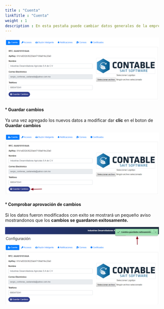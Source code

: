 ```yaml
---
title : "Cuenta"
linkTitle : "Cuenta"
weight : 1
description : En esta pestaña puede cambiar datos generales de la empresa y el logotipo para usar en reportes.
---
```


![IMG](configuracion.png) 

#### ° Guardar cambios
Ya una vez agregado los nuevos datos a modificar dar **clic** en el boton de **Guardar cambios**

![IMG](saveconfi.png)

#### ° Comprobar aprovación de cambios
Si los datos fueron modificados con exito se mostrará un pequeño aviso mostrandonos que los **cambios se guardaron exitosamente.**

![IMG](exito.png)